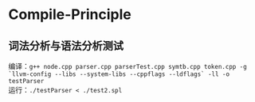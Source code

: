 # Compile-Principle

## 词法分析与语法分析测试
编译：``g++ node.cpp parser.cpp parserTest.cpp symtb.cpp token.cpp -g `llvm-config --libs --system-libs --cppflags --ldflags` -ll -o testParser``
<br>运行：`./testParser < ./test2.spl`
